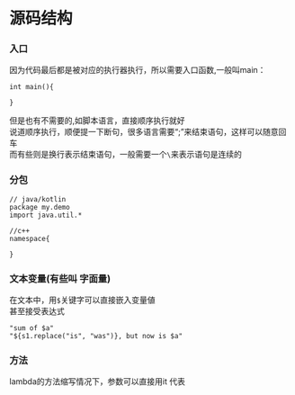 # 源码结构

### 入口

因为代码最后都是被对应的执行器执行，所以需要入口函数,一般叫main：

```text
int main(){

}
```

但是也有不需要的,如脚本语言，直接顺序执行就好  
说道顺序执行，顺便提一下断句，很多语言需要“;”来结束语句，这样可以随意回车  
而有些则是换行表示结束语句，一般需要一个`\`来表示语句是连续的

### 分包

```text
// java/kotlin
package my.demo
import java.util.*

//c++  
namespace{

}
```

### 文本变量\(有些叫 字面量\)

在文本中，用`$`关键字可以直接嵌入变量値  
甚至接受表达式

```text
"sum of $a"  
"${s1.replace("is", "was")}, but now is $a"
```

### 方法

lambda的方法缩写情况下，参数可以直接用it 代表

